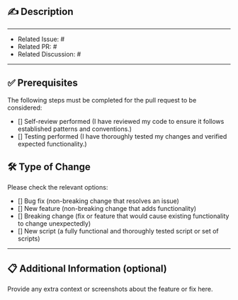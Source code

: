 ## ✍️ Description


 

- - -
- Related Issue: #
- Related PR: #
- Related Discussion: #
- - - 


## ✅ Prerequisites
The following steps must be completed for the pull request to be considered:  
- [] Self-review performed (I have reviewed my code to ensure it follows established patterns and conventions.)  
- [] Testing performed (I have thoroughly tested my changes and verified expected functionality.)

## 🛠️ Type of Change
Please check the relevant options:  
- [] Bug fix (non-breaking change that resolves an issue)  
- [] New feature (non-breaking change that adds functionality)  
- [] Breaking change (fix or feature that would cause existing functionality to change unexpectedly)  
- [] New script (a fully functional and thoroughly tested script or set of scripts)  

---
## 📋 Additional Information (optional)
Provide any extra context or screenshots about the feature or fix here.  

